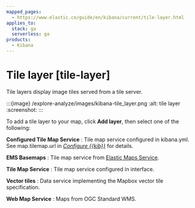 ```yaml
---
mapped_pages:
  - https://www.elastic.co/guide/en/kibana/current/tile-layer.html
applies_to:
  stack: ga
  serverless: ga
products:
  - Kibana
---
```


# Tile layer [tile-layer]

Tile layers display image tiles served from a tile server.

:::{image} /explore-analyze/images/kibana-tile_layer.png
:alt: tile layer
:screenshot:
:::

To add a tile layer to your map, click **Add layer**, then select one of the following:

**Configured Tile Map Service**
:   Tile map service configured in kibana.yml. See map.tilemap.url in [*Configure {{kib}}*](kibana://reference/configuration-reference/general-settings.md) for details.

**EMS Basemaps**
:   Tile map service from [Elastic Maps Service](https://www.elastic.co/elastic-maps-service).

**Tile Map Service**
:   Tile map service configured in interface.

**Vector tiles**
:   Data service implementing the Mapbox vector tile specification.

**Web Map Service**
:   Maps from OGC Standard WMS.

